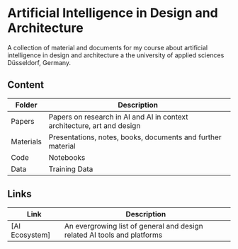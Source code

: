 # Artificial Intelligence in Design and Architecture
A collection of material and documents for my course about artificial intelligence in design and architecture a the university of applied sciences Düsseldorf, Germany.

## Content
  
| Folder       | Description                                                                |
|---           |---                                                                         |
| Papers       | Papers on research in AI and AI in context architecture, art and design    |
| Materials    | Presentations, notes, books, documents and further material                |
| Code         | Notebooks                                                                  |
| Data         | Training Data                                                              |

## Links

| Link      | Description                                                                   |
|---        |---                                                                            |
| [AI Ecosystem] | An evergrowing list of general and design related AI tools and platforms |
